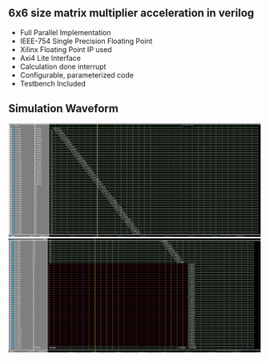 ## 6x6 size matrix multiplier acceleration in verilog

 - Full Parallel Implementation
 - IEEE-754 Single Precision Floating Point
 - Xilinx Floating Point IP used
 - Axi4 Lite Interface
 - Calculation done interrupt
 - Configurable, parameterized code
 - Testbench Included

## Simulation Waveform
![Screenshot](https://github.com/SafaKucukkomurler/float_matrix_multiply_verilog/blob/master/waveform1.JPG)
![Screenshot](https://github.com/SafaKucukkomurler/float_matrix_multiply_verilog/blob/master/waveform2.JPG)

